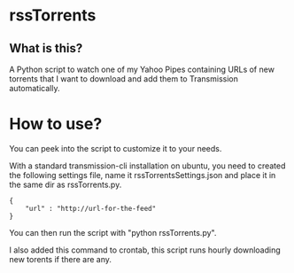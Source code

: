 # rssTorrents #

## What is this? ##

A Python script to watch one of my Yahoo Pipes containing URLs of new
torrents that I want to download and add them to Transmission
automatically.

# How to use? #

You can peek into the script to customize it to your needs.

With a standard transmission-cli installation on ubuntu, you need to
created the following settings file, name it rssTorrentsSettings.json
and place it in the same dir as rssTorrents.py.

	{
		"url" : "http://url-for-the-feed"
	}

You can then run the script with "python rssTorrents.py".

I also added this command to crontab, this script runs hourly
downloading new torents if there are any.


